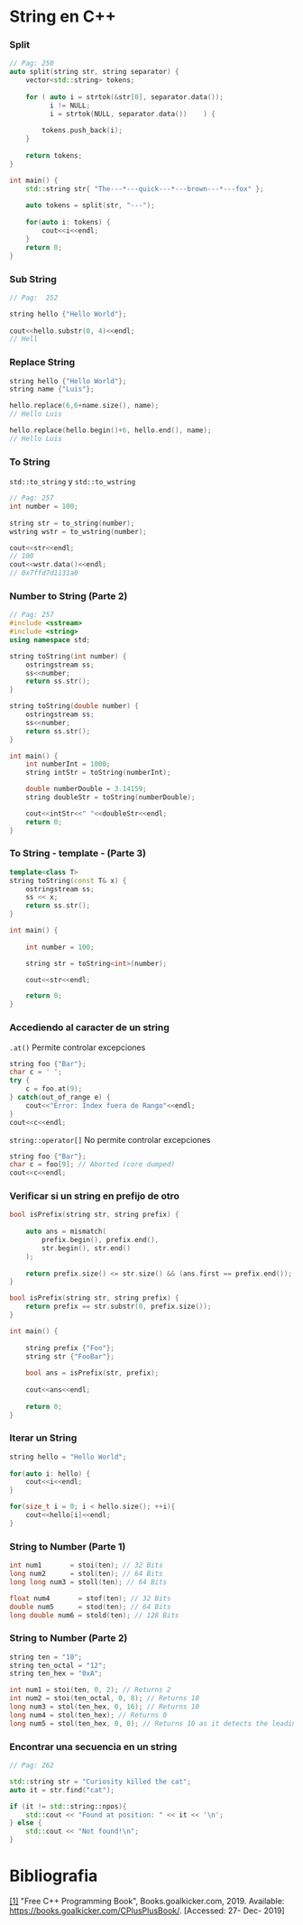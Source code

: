 # String en C++

### Split

```c++
// Pag: 250
auto split(string str, string separator) {
	vector<std::string> tokens;
	
	for ( auto i = strtok(&str[0], separator.data());
		  i != NULL;
		  i = strtok(NULL, separator.data())	) {
		
		tokens.push_back(i);
	}
	
	return tokens;
}

int main() {
	std::string str{ "The---*---quick---*---brown---*---fox" };
	
	auto tokens = split(str, "---");
	
	for(auto i: tokens) {
		cout<<i<<endl;
	}
	return 0;
}
```

### Sub String

```c++
// Pag:  252

string hello {"Hello World"};
	
cout<<hello.substr(0, 4)<<endl;
// Hell
```

### Replace String

```c++
string hello {"Hello World"};
string name {"Luis"};

hello.replace(6,6+name.size(), name);
// Hello Luis

hello.replace(hello.begin()+6, hello.end(), name);
// Hello Luis
```
### To String

`std::to_string` y `std::to_wstring`

```c++
// Pag: 257
int number = 100;
	
string str = to_string(number);
wstring wstr = to_wstring(number);

cout<<str<<endl;
// 100
cout<<wstr.data()<<endl;
// 0x7ffd7d1131a0
```

### Number to String (Parte 2)

```c++
// Pag: 257
#include <sstream>
#include <string>
using namespace std;

string toString(int number) {
	ostringstream ss;
	ss<<number;
	return ss.str();
}

string toString(double number) {
	ostringstream ss;
	ss<<number;
	return ss.str();
}

int main() {
	int numberInt = 1000;
	string intStr = toString(numberInt);

	double numberDouble = 3.14159;
	string doubleStr = toString(numberDouble);

	cout<<intStr<<" "<<doubleStr<<endl;
	return 0;
}
```

### To String - template - (Parte 3)

```c++
template<class T>
string toString(const T& x) {
	ostringstream ss;
	ss << x;
	return ss.str();
}

int main() {
	
    int number = 100;

    string str = toString<int>(number);

    cout<<str<<endl;

    return 0;
}
```

### Accediendo al caracter de un string

`.at()` Permite controlar excepciones

```c++
string foo {"Bar"};
char c = ' ';
try {
	c = foo.at(9);
} catch(out_of_range e) {
	cout<<"Error: Index fuera de Rango"<<endl;
}
cout<<c<<endl;
```

`string::operator[]` No permite controlar excepciones


```c++
string foo {"Bar"};
char c = foo[9]; // Aborted (core dumped)
cout<<c<<endl;
```

### Verificar si un string en prefijo de otro

```c++
bool isPrefix(string str, string prefix) {
	
	auto ans = mismatch(
		prefix.begin(), prefix.end(),
		str.begin(), str.end()
	);
		
	return prefix.size() <= str.size() && (ans.first == prefix.end());
}

bool isPrefix(string str, string prefix) {
	return prefix == str.substr(0, prefix.size());
}

int main() {
	
	string prefix {"Foo"};
	string str {"FooBar"};
	
	bool ans = isPrefix(str, prefix);
		
	cout<<ans<<endl;
	
	return 0;
}
```

### Iterar un String

```c++
string hello = "Hello World";
	
for(auto i: hello) {
	cout<<i<<endl;
}

for(size_t i = 0; i < hello.size(); ++i){
	cout<<hello[i]<<endl;
}
```

### String to Number (Parte 1)

```c++
int num1       = stoi(ten); // 32 Bits
long num2      = stol(ten); // 64 Bits
long long num3 = stoll(ten); // 64 Bits

float num4       = stof(ten); // 32 Bits
double num5      = stod(ten); // 64 Bits
long double num6 = stold(ten); // 128 Bits
```

### String to Number (Parte 2)

```c++
string ten = "10";
string ten_octal = "12";
string ten_hex = "0xA";

int num1 = stoi(ten, 0, 2); // Returns 2
int num2 = stoi(ten_octal, 0, 8); // Returns 10
long num3 = stol(ten_hex, 0, 16); // Returns 10
long num4 = stol(ten_hex); // Returns 0
long num5 = stol(ten_hex, 0, 0); // Returns 10 as it detects the leading 0x

```

### Encontrar una secuencia en un string

```c++
// Pag: 262

std::string str = "Curiosity killed the cat";
auto it = str.find("cat");

if (it != std::string::npos){
	std::cout << "Found at position: " << it << '\n';
} else {
	std::cout << "Not found!\n";
}
```

# Bibliografia

[[1]](https://books.goalkicker.com/CPlusPlusBook/) "Free C++ Programming Book", Books.goalkicker.com, 2019. Available: https://books.goalkicker.com/CPlusPlusBook/. [Accessed: 27- Dec- 2019]